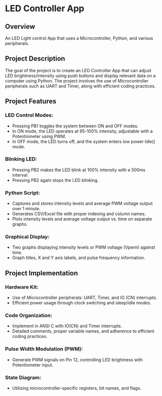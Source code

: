 # LED Controller App

## Overview
An LED Light control App that uses a Microcontroller, Python, and various peripherals.

## Project Description
The goal of the project is to create an LED Controller App that can adjust LED brightness/intensity using push buttons and display relevant data on a computer using Python. The project involves the use of Microcontroller peripherals such as UART and Timer, along with efficient coding practices.

## Project Features
### LED Control Modes:

- Pressing PB1 toggles the system between ON and OFF modes.
- In ON mode, the LED operates at 95-100% intensity, adjustable with a Potentiometer using PWM.
- In OFF mode, the LED turns off, and the system enters low power Idle() mode.

### Blinking LED:

- Pressing PB2 makes the LED blink at 100% intensity with a 500ms interval.
- Pressing PB2 again stops the LED blinking.

### Python Script:

- Captures and stores intensity levels and average PWM voltage output over 1 minute.
- Generates CSV/Excel file with proper indexing and column names.
- Plots intensity levels and average voltage output vs. time on separate graphs.

### Graphical Display:

- Two graphs displaying intensity levels or PWM voltage (Vpwm) against time.
- Graph titles, X and Y axis labels, and pulse frequency information.

## Project Implementation
### Hardware Kit:

- Use of Microcontroller peripherals: UART, Timer, and IO (CN) interrupts.
- Efficient power usage through clock switching and sleep/idle modes.

### Code Organization:

- Implement in ANSI C with IO(CN) and Timer interrupts.
- Detailed comments, proper variable names, and adherence to efficient coding practices.

### Pulse Width Modulation (PWM):

- Generate PWM signals on Pin 12, controlling LED brightness with Potentiometer input.

### State Diagram:

- Utilizing microcontroller-specific registers, bit names, and flags.

